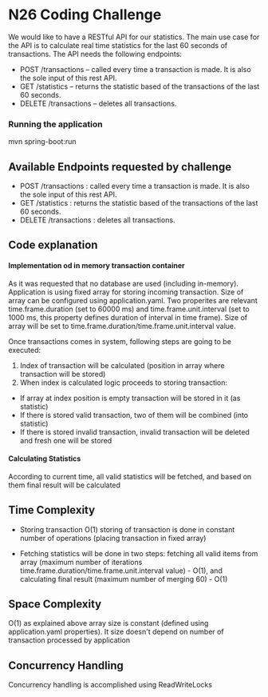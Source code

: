 # N26 Coding Challenge

We would like to have a RESTful API for our statistics. The main use case for the API is to calculate real time statistics for the last 60 seconds of transactions.
The API needs the following endpoints:
  
  * POST /transactions – called every time a transaction is made. It is also the sole input of this rest API.
  * GET /statistics – returns the statistic based of the transactions of the last 60 seconds.
  * DELETE /transactions – deletes all transactions.
  
### Running the application
mvn spring-boot:run

## Available Endpoints requested by challenge

- POST /transactions : called every time a transaction is made. It is also the sole input of this rest API.
- GET /statistics    : returns the statistic based of the transactions of the last 60 seconds.
- DELETE /transactions : deletes all transactions.

## Code explanation
#### Implementation od in memory transaction container
As it was requested that no database are used (including in-memory). Application is using fixed array for storing incoming transaction. Size of array can be configured using application.yaml. Two properites are relevant time.frame.duration (set to 60000 ms) and time.frame.unit.interval (set to 1000 ms, this property defines duration of interval in time frame).
Size of array will be set to time.frame.duration/time.frame.unit.interval value.

Once transactions comes in system, following steps are going to be executed:
1. Index of transaction will be calculated (position in array where transaction will be stored)
2. When index is calculated logic proceeds to storing transaction:
  * If array at index position is empty transaction will be stored in it (as statistic)
  * If there is stored valid transaction, two of them will be combined (into statistic)
  * If there is stored invalid transaction, invalid transaction will be deleted and fresh one will be stored

#### Calculating Statistics
According to current time, all valid statistics will be fetched, and based on them final result will be calculated

## Time Complexity
- Storing transaction O(1) storing of transaction is done in constant number of operations (placing transaction in fixed array)

- Fetching statistics will be done in two steps: fetching all valid items from array (maximum number of iterations time.frame.duration/time.frame.unit.interval value) - O(1), and calculating final result (maximum number of merging 60) - O(1)

## Space Complexity
O(1) as explained above array size is constant (defined using application.yaml properties). It size doesn't depend on number of transaction processed by application


## Concurrency Handling
Concurrency handling is accomplished using ReadWriteLocks
